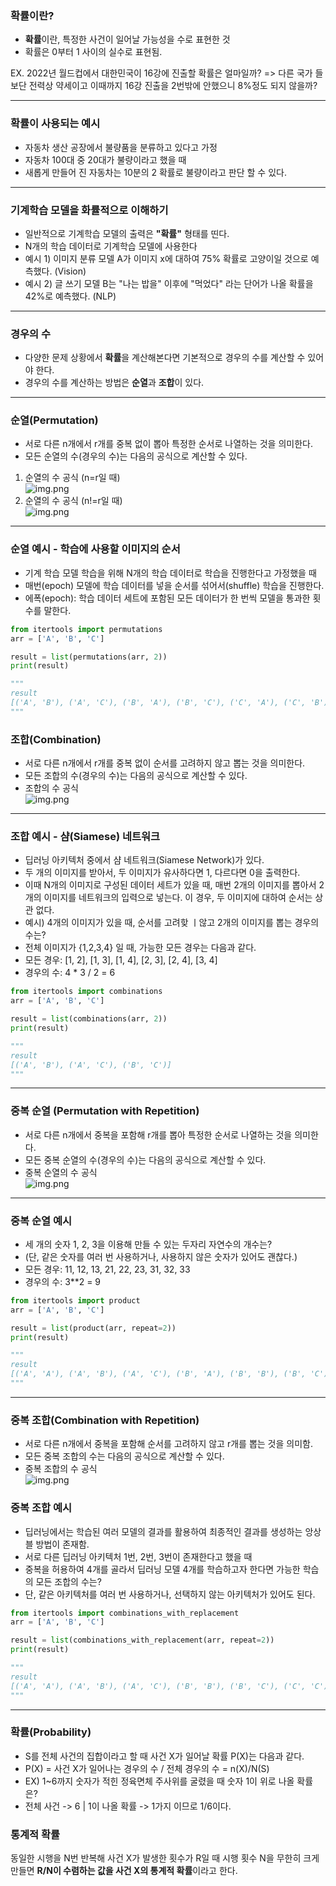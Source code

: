 ### 확률이란?

- **확률**이란, 특정한 사건이 일어날 가능성을 수로 표현한 것
- 확률은 0부터 1 사이의 실수로 표현됨.

EX. 2022년 월드컵에서 대한민국이 16강에 진출할 확률은 얼마일까?
 => 다른 국가 들보단 전력상 약세이고 이때까지 16강 진출을 2번밖에 안했으니 8%정도 되지 않을까?

---
### 확률이 사용되는 예시
- 자동차 생산 공장에서 불량품을 분류하고 있다고 가정
- 자동차 100대 중 20대가 불량이라고 했을 때
- 새롭게 만들어 진 자동차는 10분의 2 확률로 불량이라고 판단 할 수 있다.

---
### 기계학습 모델을 화률적으로 이해하기
- 일반적으로 기계학습 모델의 출력은 **"확률"** 형태를 띤다.
- N개의 학습 데이터로 기계학습 모델에 사용한다
- 예시 1) 이미지 분류 모델 A가 이미지 x에 대하여 75% 확률로 고양이일 것으로 예측했다. (Vision)
- 예시 2) 글 쓰기 모델 B는 "나는 밥을" 이후에 "먹었다" 라는 단어가 나올 확률을 42%로 예측했다. (NLP)
---
### 경우의 수
- 다양한 문제 상황에서 **확률**을 계산해본다면 기본적으로 경우의 수를 계산할 수 있어야 한다.
- 경우의 수를 계산하는 방법은 **순열**과 **조합**이 있다.
---
### 순열(Permutation)
- 서로 다른 n개에서 r개를 중복 없이 뽑아 특정한 순서로 나열하는 것을 의미한다.
- 모든 순열의 수(경우의 수)는 다음의 공식으로 계산할 수 있다.
1) 순열의 수 공식 (n=r일 때)<br>![img.png](https://github.com/dev-jay-yong/TIL-TID-TIW/blob/main/TIL/AI/math/image/%EC%88%9C%EC%97%B4%EC%9D%98%20%EC%88%98%20%EA%B3%B5%EC%8B%9D_1.png?raw=true)
2) 순열의 수 공식 (n!=r일 때)<br>![img.png](https://github.com/dev-jay-yong/TIL-TID-TIW/blob/main/TIL/AI/math/image/%EC%88%9C%EC%97%B4%EC%9D%98%20%EC%88%98%20%EA%B3%B5%EC%8B%9D_2.png?raw=true)
---
### 순열 예시 - 학습에 사용할 이미지의 순서
- 기계 학습 모델 학습을 위해 N개의 학습 데이터로 학습을 진행한다고 가정했을 때
- 매번(epoch) 모델에 학습 데이터를 넣을 순서를 섞어서(shuffle) 학습을 진행한다.
- 에폭(epoch): 학습 데이터 세트에 포함된 모든 데이터가 한 번씩 모델을 통과한 횟수를 말한다.

```python
from itertools import permutations
arr = ['A', 'B', 'C']

result = list(permutations(arr, 2))
print(result)

"""
result
[('A', 'B'), ('A', 'C'), ('B', 'A'), ('B', 'C'), ('C', 'A'), ('C', 'B')]
"""
```

### 조합(Combination)
- 서로 다른 n개에서 r개를 중복 없이 순서를 고려하지 않고 뽑는 것을 의미한다.
- 모든 조합의 수(경우의 수)는 다음의 공식으로 계산할 수 있다.
- 조합의 수 공식 <br>![img.png](https://github.com/dev-jay-yong/TIL-TID-TIW/blob/main/TIL/AI/math/image/%EC%A1%B0%ED%95%A9%EC%9D%98%20%EC%88%98%20%EA%B3%B5%EC%8B%9D.png?raw=true)
---
### 조합 예시 - 샴(Siamese) 네트워크
- 딥러닝 아키텍처 중에서 샴 네트워크(Siamese Network)가 있다.
- 두 개의 이미지를 받아서, 두 이미지가 유사하다면 1, 다르다면 0을 출력한다.
- 이때 N개의 이미지로 구성된 데이터 세트가 있을 때, 매번 2개의 이미지를 뽑아서 2개의 이미지를 네트워크의 입력으로 넣는다. 이 경우, 두 이미지에 대하여 순서는 상관 없다.
- 예시) 4개의 이미지가 있을 때, 순서를 고려핮 ㅣ않고 2개의 이미지를 뽑는 경우의 수는?
- 전체 이미지가 {1,2,3,4} 일 때, 가능한 모든 경우는 다음과 같다.
- 모든 경우: [1, 2], [1, 3], [1, 4], [2, 3], [2, 4], [3, 4]
- 경우의 수: 4 * 3 / 2 = 6
```python
from itertools import combinations
arr = ['A', 'B', 'C']

result = list(combinations(arr, 2))
print(result)

"""
result
[('A', 'B'), ('A', 'C'), ('B', 'C')]
"""
```
---
### 중복 순열 (Permutation with Repetition)
- 서로 다른 n개에서 중복을 포함해 r개를 뽑아 특정한 순서로 나열하는 것을 의미한다.
- 모든 중복 순열의 수(경우의 수)는 다음의 공식으로 계산할 수 있다.
- 중복 순열의 수 공식<br>![img.png](https://github.com/dev-jay-yong/TIL-TID-TIW/blob/main/TIL/AI/math/image/%EC%A4%91%EB%B3%B5%20%EC%88%9C%EC%97%B4%EC%9D%98%20%EC%88%98%20%EA%B3%B5%EC%8B%9D.png?raw=true)
---
### 중복 순열 예시
- 세 개의 숫자 1, 2, 3을 이용해 만들 수 있는 두자리 자연수의 개수는?
- (단, 같은 숫자를 여러 번 사용하거나, 사용하지 않은 숫자가 있어도 괜찮다.)
- 모든 경우: 11, 12, 13, 21, 22, 23, 31, 32, 33
- 경우의 수: 3**2 = 9
```python
from itertools import product
arr = ['A', 'B', 'C']

result = list(product(arr, repeat=2))
print(result)

"""
result
[('A', 'A'), ('A', 'B'), ('A', 'C'), ('B', 'A'), ('B', 'B'), ('B', 'C'), ('C', 'A'), ('C', 'B'), ('C', 'C')]
"""
```
---
### 중복 조합(Combination with Repetition)
- 서로 다른 n개에서 중복을 포함해 순서를 고려하지 않고 r개를 뽑는 것을 의미함.
- 모든 중복 조합의 수는 다음의 공식으로 계산할 수 있다.
- 중복 조합의 수 공식 <br>![img.png](https://github.com/dev-jay-yong/TIL-TID-TIW/blob/main/TIL/AI/math/image/%EC%A4%91%EB%B3%B5%20%EC%A1%B0%ED%95%A9%EC%9D%98%20%EC%88%98%20%EA%B3%B5%EC%8B%9D.png?raw=true)
### 중복 조합 예시
- 딥러닝에서는 학습된 여러 모델의 결과를 활용하여 최종적인 결과를 생성하는 앙상블 방법이 존재함.
- 서로 다른 딥러닝 아키텍처 1번, 2번, 3번이 존재한다고 했을 때
- 중복을 허용하여 4개를 골라서 딥러닝 모델 4개를 학습하고자 한다면 가능한 학습의 모든 조합의 수는?
- 단, 같은 아키텍처를 여러 번 사용하거나, 선택하지 않는 아키텍처가 있어도 된다. 
```python
from itertools import combinations_with_replacement
arr = ['A', 'B', 'C']

result = list(combinations_with_replacement(arr, repeat=2))
print(result)

"""
result
[('A', 'A'), ('A', 'B'), ('A', 'C'), ('B', 'B'), ('B', 'C'), ('C', 'C')]
"""
```
---
### 확률(Probability)
- S를 전체 사건의 집합이라고 할 때 사건 X가 일어날 확률 P(X)는 다음과 같다.
- P(X) = 사건 X가 일어나는 경우의 수 / 전체 경우의 수 = n(X)/N(S)
- EX) 1~6까지 숫자가 적힌 정육면체 주사위를 굴렸을 때 숫자 1이 위로 나올 확률은?
- 전체 사건 -> 6 | 1이 나올 확률 -> 1가지 이므로 1/6이다.

### 통계적 확률
동일한 시행을 N번 반복해 사건 X가 발생한 횟수가 R일 때 시행 횟수 N을 무한히 크게 만들면 **R/N이 수렴하는 값을 사건 X의 통계적 확률**이라고 한다.
